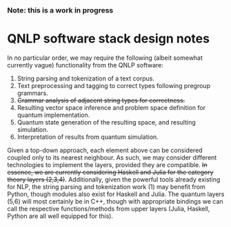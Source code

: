 ### Note: this is a work in progress

# QNLP software stack design notes

In no particular order, we may require the following (albeit somewhat currently vague) functionality from the QNLP software:

1. String parsing and tokenization of a text corpus.
2. Text preprocessing and tagging to correct types following pregroup grammars.
3. <del>Grammar analysis of adjacent string types for correctness.</del>
4. Resulting vector space inference and problem space definition for quantum implementation.
5. Quantum state generation of the resulting space, and resulting simulation.
6. Interpretation of results from quantum simulation.

Given a top-down approach, each element above can be considered coupled only to its nearest neighbour. As such, we may consider different 
technologies to implement the layers, provided they are compatible. <del>In essence, we are currently considering Haskell and Julia for the
category theory layers (2,3,4)</del>. Additionally, given the powerful tools already existing for NLP, the string parsing and tokenization work
(1) may benefit from Python, though modules also exist for Haskell and Julia. The quantum layers (5,6) will most certainly be in C++,
though with appropriate bindings we can call the respective functions/methods from upper layers (Julia, Haskell, Python are all well equipped for this).
